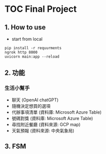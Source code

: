 # TOC Final Project

## 1. How to use

* start from local
```
pip install -r requurments
ngrok http 8000
uvicorn main:app --reload
```

## 2. 功能

### 生活小幫手
* 聊天 (OpenAI chatGPT)
* 隨機決定想買的選項
* 代辦事項清單 (資料庫: Microsoft Azure Table)
* 號碼對獎 (資料庫: Microsoft Azure Table)
* 尋找附近餐廳 (資料來源: GCP map)
* 天氣預報 (資料來源: 中央氣象局)


## 3. FSM
